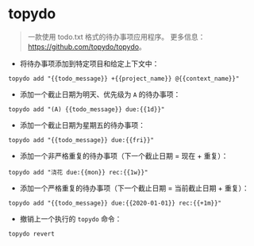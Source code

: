 # topydo

> 一款使用 todo.txt 格式的待办事项应用程序。
> 更多信息：<https://github.com/topydo/topydo>。

- 将待办事项添加到特定项目和给定上下文中：

`topydo add "{{todo_message}} +{{project_name}} @{{context_name}}"`

- 添加一个截止日期为明天、优先级为 `A` 的待办事项：

`topydo add "(A) {{todo_message}} due:{{1d}}"`

- 添加一个截止日期为星期五的待办事项：

`topydo add "{{todo_message}} due:{{fri}}"`

- 添加一个非严格重复的待办事项（下一个截止日期 = 现在 + 重复）：

`topydo add "浇花 due:{{mon}} rec:{{1w}}"`

- 添加一个严格重复的待办事项（下一个截止日期 = 当前截止日期 + 重复）：

`topydo add "{{todo_message}} due:{{2020-01-01}} rec:{{+1m}}"`

- 撤销上一个执行的 `topydo` 命令：

`topydo revert`